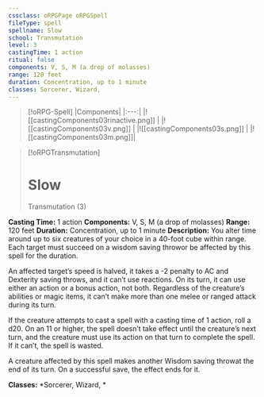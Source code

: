 ```yaml
---
cssclass: oRPGPage oRPGSpell
fileType: spell
spellname: Slow
school: Transmutation
level: 3
castingTime: 1 action
ritual: false
components: V, S, M (a drop of molasses)
range: 120 feet
duration: Concentration, up to 1 minute
classes: Sorcerer, Wizard,
---
```

> [!oRPG-Spell]
> |Components|
> |:---:|
> |![[castingComponents03rinactive.png]] |
> |![[castingComponents03v.png]] |
> |![[castingComponents03s.png]] |
> |![[castingComponents03m.png]]|

> [!oRPGTransmutation]
>#  Slow
> Transmutation  (3)

**Casting Time:** 1 action
**Components:** V, S, M (a drop of molasses)
**Range:** 120 feet
**Duration:**  Concentration, up to 1 minute
**Description:**
You alter time around up to six creatures of your choice in a 40-foot cube within range. Each target must succeed on a wisdom saving throwor be affected by this spell for the duration.



 An affected target’s speed is halved, it takes a -2 penalty to AC and Dexterity saving throws, and it can’t use reactions. On its turn, it can use either an action or a bonus action, not both. Regardless of the creature’s abilities or magic items, it can’t make more than one melee or ranged attack during its turn.



 If the creature attempts to cast a spell with a casting time of 1 action, roll a d20. On an 11 or higher, the spell doesn’t take effect until the creature’s next turn, and the creature must use its action on that turn to complete the spell. If it can’t, the spell is wasted.



 A creature affected by this spell makes another Wisdom saving throwat the end of its turn. On a successful save, the effect ends for it.



**Classes:**  *Sorcerer, Wizard, *


